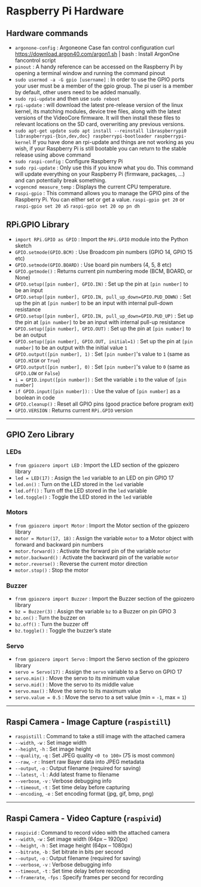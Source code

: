 # Raspberry Pi Hardware

## Hardware commands

- `argonone-config` : Argoneone Case fan control configuration curl https://download.argon40.com/argon1.sh | bash : Install ArgonOne fancontrol script
- `pinout` : A handy reference can be accessed on the Raspberry Pi by opening a terminal window and running the command pinout
- `sudo usermod -a -G gpio [username]` : In order to use the GPIO ports your user must be a member of the gpio group. The pi user is a member by default, other users need to be added manually.
- `sudo rpi-update` and then use `sudo reboot`
- `rpi-update` : will download the latest pre-release version of the linux kernel, its matching modules, device tree files, along with the latest versions of the VideoCore firmware. It will then install these files to relevant locations on the SD card, overwriting any previous versions.
- `sudo apt-get update sudo apt install --reinstall libraspberrypi0 libraspberrypi-{bin,dev,doc} raspberrypi-bootloader raspberrypi-kernel` If you have done an rpi-update and things are not working as you wish, if your Raspberry Pi is still bootable you can return to the stable release using above command
- `sudo raspi-config` : Configure Raspberry Pi
- `sudo rpi-update` : Only use this if you know what you do. This command will update everything on your Raspberry Pi (firmware, packages, …) and can potentially break something.
- `vcgencmd measure_temp` : Displays the current CPU temperature.
- `raspi-gpio` : This command allows you to manage the GPIO pins of the Raspberry Pi. You can either set or get a value. `raspi-gpio get 20` or `raspi-gpio set 20 a5` `raspi-gpio set 20 op pn dh`

## RPi.GPIO Library

- `import RPi.GPIO as GPIO` : Import the `RPi.GPIO` module into the Python sketch  
- `GPIO.setmode(GPIO.BCM)` : Use Broadcom pin numbers (GPIO 14, GPIO 15 etc)  
- `GPIO.setmode(GPIO.BOARD)` : Use board pin numbers (4, 5, 8 etc)  
- `GPIO.getmode()` : Returns current pin numbering mode (BCM, BOARD, or None)  
- `GPIO.setup([pin number], GPIO.IN)` : Set up the pin at `[pin number]` to be an input  
- `GPIO.setup([pin number], GPIO.IN, pull_up_down=GPIO.PUD_DOWN)` : Set up the pin at `[pin number]` to be an input with internal pull-down resistance  
- `GPIO.setup([pin number], GPIO.IN, pull_up_down=GPIO.PUD_UP)` : Set up the pin at `[pin number]` to be an input with internal pull-up resistance  
- `GPIO.setup([pin number], GPIO.OUT)` : Set up the pin at `[pin number]` to be an output  
- `GPIO.setup([pin number], GPIO.OUT, initial=1)` : Set up the pin at `[pin number]` to be an output with the initial value `1`  
- `GPIO.output([pin number], 1)` : Set `[pin number]`'s value to `1` (same as `GPIO.HIGH` or `True`)  
- `GPIO.output([pin number], 0)` : Set `[pin number]`'s value to `0` (same as `GPIO.LOW` or `False`)  
- `i = GPIO.input([pin number])` : Set the variable `i` to the value of `[pin number]`  
- `if GPIO.input([pin number]):` : Use the value of `[pin number]` as a boolean in code  
- `GPIO.cleanup()` : Reset all GPIO pins (good practice before program exit)  
- `GPIO.VERSION` : Returns current `RPi.GPIO` version  

---

## GPIO Zero Library

### LEDs

- `from gpiozero import LED` : Import the LED section of the gpiozero library  
- `led = LED(17)` : Assign the `led` variable to an LED on pin GPIO 17  
- `led.on()` : Turn on the LED stored in the `led` variable  
- `led.off()` : Turn off the LED stored in the `led` variable  
- `led.toggle()` : Toggle the LED stored in the `led` variable  

### Motors

- `from gpiozero import Motor` : Import the Motor section of the gpiozero library  
- `motor = Motor(17, 18)` : Assign the variable `motor` to a Motor object with forward and backward pin numbers  
- `motor.forward()` : Activate the forward pin of the variable `motor`  
- `motor.backward()` : Activate the backward pin of the variable `motor`  
- `motor.reverse()` : Reverse the current motor direction  
- `motor.stop()` : Stop the motor  

### Buzzer

- `from gpiozero import Buzzer` : Import the Buzzer section of the gpiozero library  
- `bz = Buzzer(3)` : Assign the variable `bz` to a Buzzer on pin GPIO 3  
- `bz.on()` : Turn the buzzer on  
- `bz.off()` : Turn the buzzer off  
- `bz.toggle()` : Toggle the buzzer’s state  

### Servo

- `from gpiozero import Servo` : Import the Servo section of the gpiozero library  
- `servo = Servo(17)` : Assign the `servo` variable to a Servo on GPIO 17  
- `servo.min()` : Move the servo to its minimum value  
- `servo.mid()` : Move the servo to its middle value  
- `servo.max()` : Move the servo to its maximum value  
- `servo.value = 0.5` : Move the servo to a set value (min = `-1`, max = `1`)  

---

## Raspi Camera - Image Capture (`raspistill`)

- `raspistill` : Command to take a still image with the attached camera  
- `--width`, `-w` : Set image width  
- `--height`, `-h` : Set image height  
- `--quality`, `-q` : Set JPEG quality `<0 to 100>` (75 is most common)  
- `--raw`, `-r` : Insert raw Bayer data into JPEG metadata  
- `--output`, `-o` : Output filename (required for saving)  
- `--latest`, `-l` : Add latest frame to filename  
- `--verbose`, `-v` : Verbose debugging info  
- `--timeout`, `-t` : Set time delay before capturing  
- `--encoding`, `-e` : Set encoding format (jpg, gif, bmp, png)  

---

## Raspi Camera - Video Capture (`raspivid`)

- `raspivid` : Command to record video with the attached camera  
- `--width`, `-w` : Set image width (64px – 1920px)  
- `--height`, `-h` : Set image height (64px – 1080px)  
- `--bitrate`, `-b` : Set bitrate in bits per second  
- `--output`, `-o` : Output filename (required for saving)  
- `--verbose`, `-v` : Verbose debugging info  
- `--timeout`, `-t` : Set time delay before recording  
- `--framerate`, `-fps` : Specify frames per second for recording

